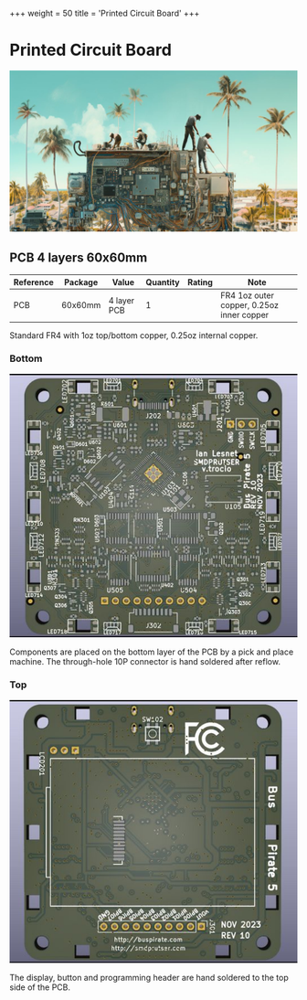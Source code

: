 +++
weight = 50
title = 'Printed Circuit Board'
+++

# Printed Circuit Board

![](./img/pcb.jpg)

## PCB 4 layers 60x60mm

|**Reference**|**Package**|**Value**|**Quantity**|**Rating**|**Note**|
|-|-|-|-|-|-|
|PCB  |60x60mm|4 layer PCB|1  ||FR4 1oz outer copper, 0.25oz inner copper|

Standard FR4 with 1oz top/bottom copper, 0.25oz internal copper.

### Bottom

![Bus Pirate 5 PCB, component side](./img/bp5-rev10-pcb-bottom.jpg)

Components are placed on the bottom layer of the PCB by a pick and place machine. The through-hole 10P connector is hand soldered after reflow.

### Top

![Bus Pirate 5 PCB, LCD side](./img/bp5-rev10-pcb-top.jpg)

The display, button and programming header are hand soldered to the top side of the PCB.